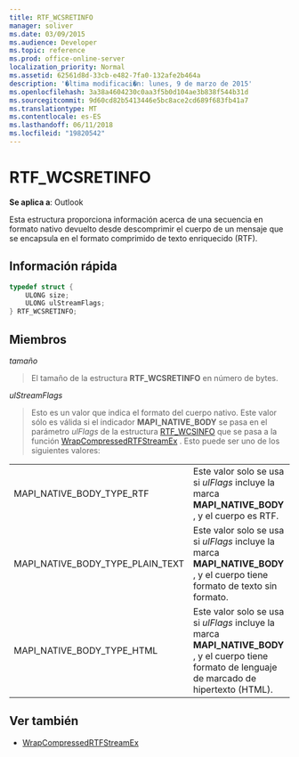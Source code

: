 ```yaml
---
title: RTF_WCSRETINFO
manager: soliver
ms.date: 03/09/2015
ms.audience: Developer
ms.topic: reference
ms.prod: office-online-server
localization_priority: Normal
ms.assetid: 62561d8d-33cb-e482-7fa0-132afe2b464a
description: '�ltima modificaci�n: lunes, 9 de marzo de 2015'
ms.openlocfilehash: 3a38a4604230c0aa3f5b0d104ae3b838f544b31d
ms.sourcegitcommit: 9d60cd82b5413446e5bc8ace2cd689f683fb41a7
ms.translationtype: MT
ms.contentlocale: es-ES
ms.lasthandoff: 06/11/2018
ms.locfileid: "19820542"
---
```

# <a name="rtfwcsretinfo"></a>RTF_WCSRETINFO

**Se aplica a**: Outlook 
  
Esta estructura proporciona información acerca de una secuencia en formato nativo devuelto desde descomprimir el cuerpo de un mensaje que se encapsula en el formato comprimido de texto enriquecido (RTF).
  
## <a name="quick-info"></a>Información rápida

```cpp
typedef struct { 
    ULONG size;    
    ULONG ulStreamFlags; 
} RTF_WCSRETINFO;
```

## <a name="members"></a>Miembros

_tamaño_
  
> El tamaño de la estructura **RTF_WCSRETINFO** en número de bytes. 
    
_ulStreamFlags_
  
> Esto es un valor que indica el formato del cuerpo nativo. Este valor sólo es válida si el indicador **MAPI_NATIVE_BODY** se pasa en el parámetro _ulFlags_ de la estructura [RTF_WCSINFO](rtf_wcsinfo.md) que se pasa a la función [WrapCompressedRTFStreamEx](wrapcompressedrtfstreamex.md) . Esto puede ser uno de los siguientes valores: 
    
|||
|:-----|:-----|
|MAPI_NATIVE_BODY_TYPE_RTF  <br/> |Este valor solo se usa si _ulFlags_ incluye la marca **MAPI_NATIVE_BODY** , y el cuerpo es RTF.  <br/> |
|MAPI_NATIVE_BODY_TYPE_PLAIN_TEXT  <br/> |Este valor solo se usa si _ulFlags_ incluye la marca **MAPI_NATIVE_BODY** , y el cuerpo tiene formato de texto sin formato.  <br/> |
|MAPI_NATIVE_BODY_TYPE_HTML  <br/> |Este valor solo se usa si _ulFlags_ incluye la marca **MAPI_NATIVE_BODY** , y el cuerpo tiene formato de lenguaje de marcado de hipertexto (HTML).  <br/> |
   
## <a name="see-also"></a>Ver también

- [WrapCompressedRTFStreamEx](wrapcompressedrtfstreamex.md)

